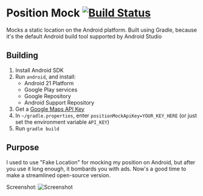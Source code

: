 # Position Mock [![Build Status](https://travis-ci.org/mitchhentges/position-mock.svg?branch=master)](https://travis-ci.org/mitchhentges/position-mock)

Mocks a static location on the Android platform.
Built using Gradle, because it's the default Android build tool supported by Android Studio

## Building

1. Install Android SDK
2. Run `android`, and install:
    * Android 21 Platform
    * Google Play services
    * Google Repository
    * Android Support Repository
3. Get a [Google Maps API Key](https://developers.google.com/maps/documentation/android/signup)
4. In `~/gradle.properties`, enter `positionMockApiKey=YOUR_KEY_HERE` (or just set the environment variable `API_KEY`)
3. Run `gradle build`

## Purpose

I used to use "Fake Location" for mocking my position on Android, but after you use it long enough, it bombards
you with ads. Now's a good time to make a streamlined open-source version.

Screenshot:
![Screenshot](https://cloud.githubusercontent.com/assets/7784737/9149247/f44c1490-3d55-11e5-8d66-83131b235ee8.png)
